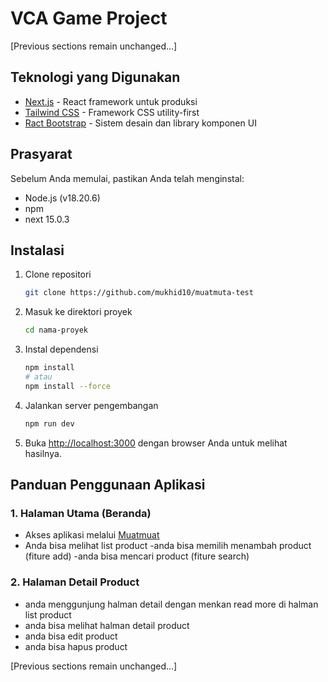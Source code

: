 # VCA Game Project

[Previous sections remain unchanged...]

## Teknologi yang Digunakan
- [Next.js](https://nextjs.org/) - React framework untuk produksi
- [Tailwind CSS](https://tailwindcss.com/) - Framework CSS utility-first
- [Ract Bootstrap](https://react-bootstrap.netlify.app/) - Sistem desain dan library komponen UI

## Prasyarat
Sebelum Anda memulai, pastikan Anda telah menginstal:
- Node.js (v18.20.6)
- npm
- next 15.0.3

## Instalasi

1. Clone repositori
   ```bash
   git clone https://github.com/mukhid10/muatmuta-test
   ```

2. Masuk ke direktori proyek
   ```bash
   cd nama-proyek
   ```

3. Instal dependensi
   ```bash
   npm install 
   # atau
   npm install --force
   ```

4. Jalankan server pengembangan
   ```bash
   npm run dev
   ```

5. Buka [http://localhost:3000](http://localhost:3000) dengan browser Anda untuk melihat hasilnya.

## Panduan Penggunaan Aplikasi

### 1. Halaman Utama (Beranda)
- Akses aplikasi melalui [Muatmuat](https://muatmuta-test.vercel.app/)
- Anda bisa melihat list product
-anda bisa memilih menambah product (fiture add)
-anda bisa mencari product (fiture search)

### 2. Halaman Detail Product
- anda menggunjung halman detail dengan menkan read more di halman list product
- anda bisa melihat halman detail product
- anda bisa edit product
- anda bisa hapus product



[Previous sections remain unchanged...]